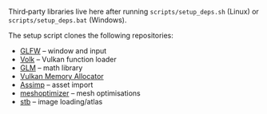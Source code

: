 Third‑party libraries live here after running `scripts/setup_deps.sh` (Linux) or `scripts/setup_deps.bat` (Windows).

The setup script clones the following repositories:

* [GLFW](https://github.com/glfw/glfw) – window and input
* [Volk](https://github.com/zeux/volk) – Vulkan function loader
* [GLM](https://github.com/g-truc/glm) – math library
* [Vulkan Memory Allocator](https://github.com/GPUOpen-LibrariesAndSDKs/VulkanMemoryAllocator)
* [Assimp](https://github.com/assimp/assimp) – asset import
* [meshoptimizer](https://github.com/zeux/meshoptimizer) – mesh optimisations
* [stb](https://github.com/nothings/stb) – image loading/atlas
